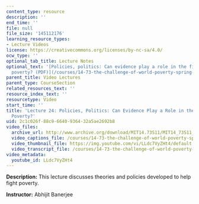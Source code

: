 ```yaml
---
content_type: resource
description: ''
end_time: ''
file: null
file_size: '145112176'
learning_resource_types:
- Lecture Videos
license: https://creativecommons.org/licenses/by-nc-sa/4.0/
ocw_type: ''
optional_tab_title: Lecture Notes
optional_text: '[Policies, politics: Can evidence play a role in the fight against
  poverty? (PDF)](/courses/14-73-the-challenge-of-world-poverty-spring-2011/resources/mit14_73s11_lec24_slides)'
parent_title: Video Lectures
parent_type: CourseSection
related_resources_text: ''
resource_index_text: ''
resourcetype: Video
start_time: ''
title: 'Lecture 24: Policies, Politics: Can Evidence Play a Role in the Fight Against
  Poverty?'
uid: 2c1c026f-88c9-6640-9364-32a5ae2692b8
video_files:
  archive_url: http://www.archive.org/download/MIT14.73S11/MIT14_73S11_lec24_300k.mp4
  video_captions_file: /courses/14-73-the-challenge-of-world-poverty-spring-2011/5cc2849de69251ffafed614896d3c61d_LLdc7VyZHt4.vtt
  video_thumbnail_file: https://img.youtube.com/vi/LLdc7VyZHt4/default.jpg
  video_transcript_file: /courses/14-73-the-challenge-of-world-poverty-spring-2011/dd0575331b2148ebdf8eca30762669ed_LLdc7VyZHt4.pdf
video_metadata:
  youtube_id: LLdc7VyZHt4
---
```

**Description:** This lecture discusses theories and policies developed to help fight poverty.

**Instructor:** Abhijit Banerjee